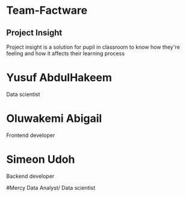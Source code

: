 # Team-Factware

## Project Insight

Project insight is a solution for pupil in classroom to know how they're feeling and how it affects their learning process

# Yusuf AbdulHakeem
Data scientist

# Oluwakemi Abigail
Frontend developer

# Simeon Udoh
Backend developer

#Mercy
Data Analyst/ Data scientist
